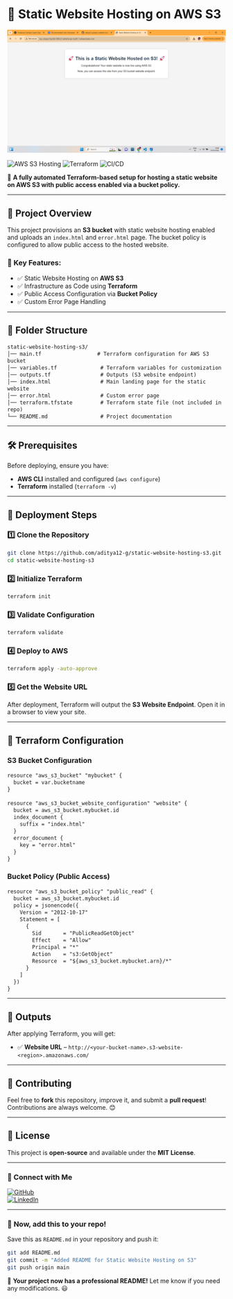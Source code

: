 # 📌 Static Website Hosting on AWS S3

![image alt](https://github.com/aditya12-g/static-website-hosting-s3/blob/main/Screenshot%20(23).png)


![AWS S3 Hosting](https://img.shields.io/badge/AWS-S3-orange?logo=amazonaws&style=flat) ![Terraform](https://img.shields.io/badge/IaC-Terraform-purple?logo=terraform&style=flat) ![CI/CD](https://img.shields.io/badge/Automation-100%25-green?style=flat)

🚀 **A fully automated Terraform-based setup for hosting a static website on AWS S3 with public access enabled via a bucket policy.**

---

## 📸 Project Overview

This project provisions an **S3 bucket** with static website hosting enabled and uploads an `index.html` and `error.html` page. The bucket policy is configured to allow public access to the hosted website.

### 📌 Key Features:

- ✅ Static Website Hosting on **AWS S3**
- ✅ Infrastructure as Code using **Terraform**
- ✅ Public Access Configuration via **Bucket Policy**
- ✅ Custom Error Page Handling

---

## 📂 Folder Structure

```plaintext
static-website-hosting-s3/
│── main.tf                  # Terraform configuration for AWS S3 bucket
│── variables.tf              # Terraform variables for customization
│── outputs.tf                # Outputs (S3 website endpoint)
│── index.html                # Main landing page for the static website
│── error.html                # Custom error page
│── terraform.tfstate         # Terraform state file (not included in repo)
└── README.md                 # Project documentation
```

---

## 🛠 Prerequisites

Before deploying, ensure you have:

- **AWS CLI** installed and configured (`aws configure`)
- **Terraform** installed (`terraform -v`)

---

## 🚀 Deployment Steps

### 1️⃣ Clone the Repository
```sh
git clone https://github.com/aditya12-g/static-website-hosting-s3.git
cd static-website-hosting-s3
```

### 2️⃣ Initialize Terraform
```sh
terraform init
```

### 3️⃣ Validate Configuration
```sh
terraform validate
```

### 4️⃣ Deploy to AWS
```sh
terraform apply -auto-approve
```

### 5️⃣ Get the Website URL
After deployment, Terraform will output the **S3 Website Endpoint**. Open it in a browser to view your site.

---

## 📝 Terraform Configuration

### S3 Bucket Configuration
```hcl
resource "aws_s3_bucket" "mybucket" {
  bucket = var.bucketname
}

resource "aws_s3_bucket_website_configuration" "website" {
  bucket = aws_s3_bucket.mybucket.id
  index_document {
    suffix = "index.html"
  }
  error_document {
    key = "error.html"
  }
}
```

### Bucket Policy (Public Access)
```hcl
resource "aws_s3_bucket_policy" "public_read" {
  bucket = aws_s3_bucket.mybucket.id
  policy = jsonencode({
    Version = "2012-10-17"
    Statement = [
      {
        Sid       = "PublicReadGetObject"
        Effect    = "Allow"
        Principal = "*"
        Action    = "s3:GetObject"
        Resource  = "${aws_s3_bucket.mybucket.arn}/*"
      }
    ]
  })
}
```

---

## 📌 Outputs

After applying Terraform, you will get:

- ✅ **Website URL** – `http://<your-bucket-name>.s3-website-<region>.amazonaws.com/`

---

## 📢 Contributing

Feel free to **fork** this repository, improve it, and submit a **pull request**! Contributions are always welcome. 😊

---

## 📜 License

This project is **open-source** and available under the **MIT License**.

---

### 🚀 Connect with Me

[![GitHub](https://img.shields.io/badge/GitHub-aditya12--g-black?logo=github)](https://github.com/aditya12-g)  
[![LinkedIn](https://img.shields.io/badge/LinkedIn-Aditya-blue?logo=linkedin)](https://www.linkedin.com/in/aditya/)  

---

### 🎯 **Now, add this to your repo!**

Save this as `README.md` in your repository and push it:
```sh
git add README.md
git commit -m "Added README for Static Website Hosting on S3"
git push origin main
```

🚀 **Your project now has a professional README!** Let me know if you need any modifications. 😃








